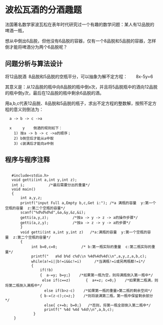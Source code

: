 # 波松瓦酒的分酒趣题

法国著名数学家波瓦松在表年时代研究过一个有趣的数学问题：某人有12品脱的啤酒一瓶，

想从中倒出6品脱，但他没有6品脱的容器，仅有一个8品脱和5品脱的容器，怎样倒才能将啤酒分为两个6品脱呢？
## 问题分析与算法设计

将12品脱酒 8品脱和5品脱的空瓶平分，可以抽象为解不定方程：    8x-5y=6 


其意义是：从12品脱的瓶中向8品脱的瓶中倒x次，并且将5品脱瓶中的酒向12品脱的瓶中倒y次，最后在12品脱的瓶中剩余6品脱的酒。


用a,b,c代表12品脱、8品脱和5品脱的瓶子，求出不定方程的整数解，按照不定方程的意义则倒法为：

      a -> b -> c ->a 
      
      x     y    倒酒的规则如下：
        1) 按a -> b -> c ->a的顺序；
        2) b倒空后才能从a中取   
        3) c装满后才能向a中倒
       
## 程序与程序注释
```
       
   #include<stdio.h> 
   void getti(int a,int y,int z); 
   int i;           /*最后需要分出的重量*/ 
   void main() 
   {    
       int a,y,z;
       printf("input Full a,Empty b,c,Get i:"); /*a 满瓶的容量  y:第一个空瓶的容量  z:第二个空瓶的容量*/    
       scanf("%d%d%d%d",&a,&y,&z,&i);   
       getti(a,y,z);           /*按a -> y -> z -> a的操作步骤*/    
       getti(a,z,y);           /*按a -> z -> y -> a的步骤*/ 
       } 
       void getti(int a,int y,int z)   /*a:满瓶的容量  y:第一个空瓶的容量  z:第二个空瓶的容量*/
       {    
            int b=0,c=0;           /* b:第一瓶实际的重量  c:第二瓶实际的重量*/ 
            printf("   a%d b%d c%d\\n %4d%4d%4d\\n",a,y,z,a,b,c);
            while(a!=i||b!=i&&c!=i)      /*当满瓶!=i或另两瓶都!=i*/
            {       
                if(!b)
                {  a-=y; b=y;}    /*如果第一瓶为空，则将满瓶倒入第一瓶中*/
                 else if(c==z)       {  a+=z; c=0;}    /*如果第二瓶满，则将第二瓶倒入满瓶中*/
                  else if(b>z-c)    /*如果第一瓶的重量>第二瓶的剩余空间*/
                { b-=(z-c);c=z;}    /*则将装满第二瓶，第一瓶中保留剩余部分*/     
                  else{ c+=b; b=0;}   /*否则，将第一瓶全部倒入第二瓶中*/
                  printf(" %4d %4d %4d\\n",a,b,c);
             } 
    } 
